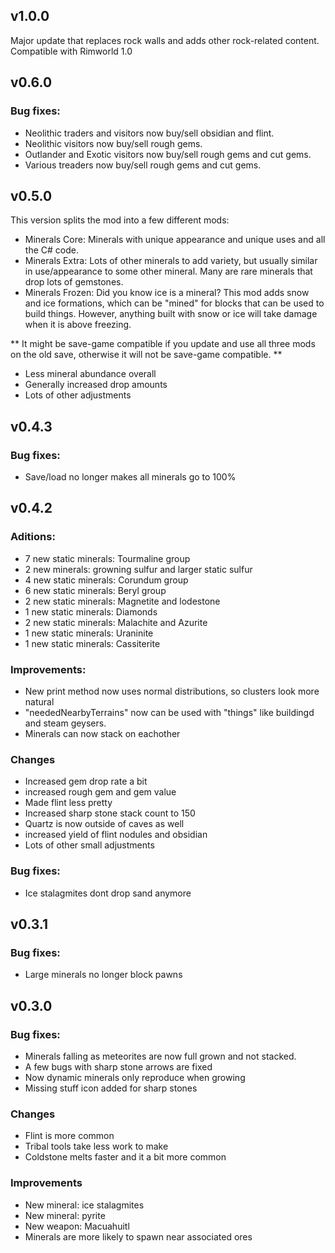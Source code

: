## v1.0.0

Major update that replaces rock walls and adds other rock-related content.
Compatible with Rimworld 1.0

## v0.6.0

### Bug fixes:

* Neolithic traders and visitors now buy/sell obsidian and flint.
* Neolithic visitors now buy/sell rough gems.
* Outlander and Exotic visitors now buy/sell rough gems and cut gems.
* Various treaders now buy/sell rough gems and cut gems.


## v0.5.0

This version splits the mod into a few different mods:

* Minerals Core: Minerals with unique appearance and unique uses and all the C# code.
* Minerals Extra: Lots of other minerals to add variety, but usually similar in use/appearance to some other mineral. Many are rare minerals that drop lots of gemstones.
* Minerals Frozen: Did you know ice is a mineral? This mod adds snow and ice formations, which can be "mined" for blocks that can be used to build things. However, anything built with snow or ice will take damage when it is above freezing. 

** It might be save-game compatible if you update and use all three mods on the old save, otherwise it will not be save-game compatible. **
 
* Less mineral abundance overall
* Generally increased drop amounts
* Lots of other adjustments

## v0.4.3

### Bug fixes:

* Save/load no longer makes all minerals go to 100%


## v0.4.2 

### Aditions:

* 7 new static minerals: Tourmaline group
* 2 new minerals: growning sulfur and larger static sulfur
* 4 new static minerals: Corundum group
* 6 new static minerals: Beryl group
* 2 new static minerals: Magnetite and lodestone
* 1 new static minerals: Diamonds
* 2 new static minerals: Malachite and Azurite
* 1 new static minerals: Uraninite
* 1 new static minerals: Cassiterite

### Improvements:

* New print method now uses normal distributions, so clusters look more natural
* "neededNearbyTerrains" now can be used with "things" like buildingd and steam geysers.
* Minerals can now stack on eachother

### Changes

* Increased gem drop rate a bit
* increased rough gem and gem value 
* Made flint less pretty
* Increased sharp stone stack count to 150
* Quartz is now outside of caves as well
* increased yield of flint nodules and obsidian
* Lots of other small adjustments 

### Bug fixes:

* Ice stalagmites dont drop sand anymore

## v0.3.1

### Bug fixes:

* Large minerals no longer block pawns

## v0.3.0

### Bug fixes:

* Minerals falling as meteorites are now full grown and not stacked.
* A few bugs with sharp stone arrows are fixed
* Now dynamic minerals only reproduce when growing
* Missing stuff icon added for sharp stones

### Changes

* Flint is more common
* Tribal tools take less work to make
* Coldstone melts faster and it a bit more common

### Improvements

* New mineral: ice stalagmites
* New mineral: pyrite
* New weapon: Macuahuitl
* Minerals are more likely to spawn near associated ores
